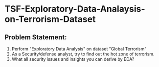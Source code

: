 # TSF-Exploratory-Data-Analaysis-on-Terrorism-Dataset

## Problem Statement:

1. Perform "Exploratory Data Analysis" on dataset "Global Terrorism"
2. As a Security/defense analyst, try to find out the hot zone of terrorism.
3. What all security issues and insights you can derive by EDA?
